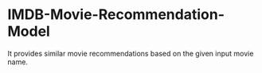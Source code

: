 # IMDB-Movie-Recommendation-Model
It provides similar movie recommendations based on the given input movie name.
